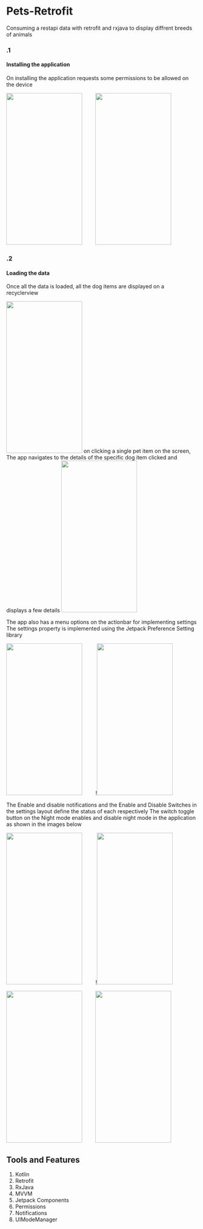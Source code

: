# Pets-Retrofit
Consuming a restapi data with retrofit and rxjava to display diffrent breeds of animals


### .1
#### Installing the application
On installing the application requests some permissions to be allowed on the device


<img src="https://user-images.githubusercontent.com/83232248/158143981-224f8690-94c9-4839-b832-ab655b385cde.png" width="200" height="400" /> &nbsp; &nbsp; &nbsp; &nbsp; <img src="https://user-images.githubusercontent.com/83232248/158144347-2adf99f8-5e31-4227-a643-b88862841a7d.png" width="200" height="400" />

### .2
#### Loading the data
Once all the data is loaded, all the dog items are displayed on a recyclerview

<img src="https://user-images.githubusercontent.com/83232248/158146986-e23c4969-99d2-44dd-9cd7-1f12480f9788.png" width="200" height="400" />
on clicking a single pet item on the screen, The app navigates to the details of the specific dog item clicked and displays a few details

<img src="https://user-images.githubusercontent.com/83232248/158147298-a401e79a-d520-467e-bdd0-2f2e3866042b.png" width="200" height="400" />

The app also has a menu options on the actionbar for implementing settings
The settings property is implemented using the Jetpack Preference Setting library

<img src="https://user-images.githubusercontent.com/83232248/158147640-8efef363-abd0-41ed-9884-28c97bbe17d3.png" width="200" height="400" /> &nbsp; &nbsp; &nbsp; &nbsp; !<img src="https://user-images.githubusercontent.com/83232248/158147837-1bea0c95-088d-4d1f-848a-5ae7702364ef.png" width="200" height="400" />

The Enable and disable notifications and the Enable and Disable Switches in the settings layout define the status of each respectively
The switch toggle button on the Night mode enables and disable night mode in the application as shown in the images below

<img src="https://user-images.githubusercontent.com/83232248/158148273-6e4952d1-1f30-4e00-8835-0a4cf535e619.png" width="200" height="400" /> &nbsp; &nbsp; &nbsp; &nbsp; !<img src="https://user-images.githubusercontent.com/83232248/158148379-2fe849c9-cea2-4c63-b117-96fe435ef2fc.png" width="200" height="400" />

<img src="https://user-images.githubusercontent.com/83232248/158148547-fd42091a-693b-44e6-b6ff-f1387f3756b4.png" width="200" height="400" /> &nbsp; &nbsp;  &nbsp; &nbsp; <img src="https://user-images.githubusercontent.com/83232248/158148691-0fcd34fe-981d-47b5-ac0c-1749b2126abe.png" width="200" height="400" />



## Tools and Features
1. Kotlin
2. Retrofit
3. RxJava
4. MVVM
5. Jetpack Components
6. Permissions
7. Notifications
8. UIModeManager 





